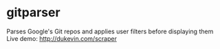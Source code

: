 # gitparser
Parses Google's Git repos and applies user filters before displaying them
Live demo: http://dukevin.com/scraper
